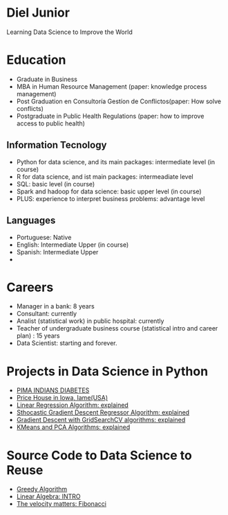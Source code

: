 # Diel Junior
Learning Data Science to Improve the World

# Education
* Graduate in Business
* MBA in Human Resource Management (paper: knowledge process management)
* Post Graduation en Consultoría Gestíon de Conflictos(paper: How solve conflicts)
* Postgraduate in Public Health Regulations (paper: how to improve access to public health)

## Information Tecnology
* Python for data science, and its main packages: intermediate level (in course)
* R for data science, and ist main packages: intermeadiate level
* SQL: basic level (in course)
* Spark and hadoop for data science: basic upper level (in course)
* PLUS: experience to interpret business problems: advantage level

## Languages
* Portuguese: Native
* English: Intermediate Upper (in course)
* Spanish: Intermediate Upper
* 
# Careers
* Manager in a bank: 8 years
* Consultant: currently
* Analist (statistical work) in public hospital: currently
* Teacher of undergraduate business course (statistical intro and career plan) : 15 years
* Data Scientist: starting and forever.


# Projects in Data Science in Python
* [PIMA INDIANS DIABETES](https://github.com/Dieljr/pythonDev/blob/master/pima_indians_diabetes.ipynb)
* [Price House in Iowa, Iame(USA)](https://github.com/Dieljr/pythonDev/blob/master/HousePriceIowa_Final.ipynb)
* [Linear Regression Algorithm: explained](Linear_Regression_Algorithm.ipynb)
* [Sthocastic Gradient Descent Regressor Algorithm: explained](SGDRegressor.ipynb)
* [Gradient Descent with GridSearchCV algorithms: explained](GDS_Grid.ipynb)
* [KMeans and PCA Algorithms: explained](Clustering_alg.ipynb)

# Source Code to Data Science to Reuse
* [Greedy Algorithm](https://github.com/Dieljr/pythonDev/blob/master/GreedyAlgorithms.ipynb)
* [Linear Algebra: INTRO](Algebra_aplicada.ipynb)
* [The velocity matters: Fibonacci](Fibonacci.ipynb)
